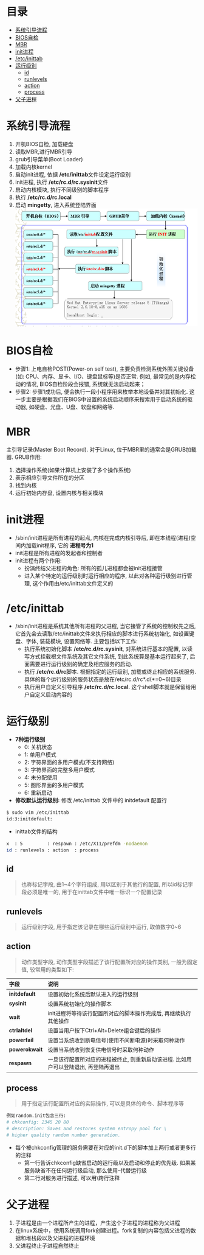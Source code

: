 # 目录
- [系统引导流程](#系统引导流程)
- [BIOS自检](#bios自检)
- [MBR](#mbr)
- [init进程](#init进程)
- [/etc/inittab](#etcinittab)
- [运行级别](#运行级别)
    - [id](#id)
    - [runlevels](#runlevels)
    - [action](#action)
    - [process](#process)
- [父子进程](#父子进程)



<!-- = = = = = = = = = = = = = = = = = = = = = = = = = = = = = = = = = = = = = = = = = = = = = = = = = = = = = = = = = = = = -->
<!-- = = = = = = = = = = = = = = = = = = = = = = = = = = = = = = = = = = = = = = = = = = = = = = = = = = = = = = = = = = = = -->



# 系统引导流程
1. 开机BIOS自检, 加载硬盘
2. 读取MBR,进行MBR引导
3. grub引导菜单(Boot Loader)
4. 加载内核kernel
5. 启动init进程, 依据 **/etc/inittab**文件设定运行级别
6. init进程, 执行 **/etc/rc.d/rc.sysinit**文件
7. 启动内核模块, 执行不同级别的脚本程序
8. 执行 **/etc/rc.d/rc.local**
9. 启动 **mingetty**, 进入系统登陆界面
![](src/init.png)



<!-- = = = = = = = = = = = = = = = = = = = = = = = = = = = = = = = = = = = = = = = = = = = = = = = = = = = = = = = = = = = = -->
<!-- = = = = = = = = = = = = = = = = = = = = = = = = = = = = = = = = = = = = = = = = = = = = = = = = = = = = = = = = = = = = -->



# BIOS自检
* 步骤1: 上电自检POST(Power-on self test), 主要负责检测系统外围关键设备(如: CPU、内存、显卡、I/O、键盘鼠标等)是否正常. 例如, 最常见的是内存松动的情况, BIOS自检阶段会报错, 系统就无法启动起来；
* 步骤2: 步骤1成功后, 便会执行一段小程序用来枚举本地设备并对其初始化. 这一步主要是根据我们在BIOS中设置的系统启动顺序来搜索用于启动系统的驱动器, 如硬盘、光盘、U盘、软盘和网络等. 



<!-- = = = = = = = = = = = = = = = = = = = = = = = = = = = = = = = = = = = = = = = = = = = = = = = = = = = = = = = = = = = = -->
<!-- = = = = = = = = = = = = = = = = = = = = = = = = = = = = = = = = = = = = = = = = = = = = = = = = = = = = = = = = = = = = -->



# MBR
主引导记录(Master Boot Record). 对于Linux, 位于MBR里的通常会是GRUB加载器. GRUB作用: 
1. 选择操作系统(如果计算机上安装了多个操作系统)
2. 表示相应引导文件所在的分区
3. 找到内核
4. 运行初始内存盘, 设置内核与相关模块



<!-- = = = = = = = = = = = = = = = = = = = = = = = = = = = = = = = = = = = = = = = = = = = = = = = = = = = = = = = = = = = = -->
<!-- = = = = = = = = = = = = = = = = = = = = = = = = = = = = = = = = = = = = = = = = = = = = = = = = = = = = = = = = = = = = -->



# init进程
* /sbin/init进程是所有进程的起点, 内核在完成内核引导后, 即在本线程(进程)空间内加载init程序, 它的 **进程号为1**
* init进程是所有进程的发起者和控制者
* init进程有两个作用:
    * 扮演终结父进程的角色: 所有的孤儿进程都会被init进程接管
    * 进入某个特定的运行级别时运行相应的程序, 以此对各种运行级别进行管理, 这个作用由/etc/inittab文件定义的



<!-- = = = = = = = = = = = = = = = = = = = = = = = = = = = = = = = = = = = = = = = = = = = = = = = = = = = = = = = = = = = = -->
<!-- = = = = = = = = = = = = = = = = = = = = = = = = = = = = = = = = = = = = = = = = = = = = = = = = = = = = = = = = = = = = -->



# /etc/inittab
* /sbin/init进程是系统其他所有进程的父进程, 当它接管了系统的控制权先之后, 它首先会去读取/etc/inittab文件来执行相应的脚本进行系统初始化, 如设置键盘、字体, 装载模块, 设置网络等. 主要包括以下工作: 
    * 执行系统初始化脚本 **/etc/rc.d/rc.sysinit**, 对系统进行基本的配置, 以读写方式挂载根文件系统及其它文件系统, 到此系统算是基本运行起来了, 后面需要进行运行级别的确定及相应服务的启动. 
    * 执行 **/etc/rc.d/rc**脚本. 根据指定的运行级别, 加载或终止相应的系统服务. 具体的每个运行级别的服务状态是放在/etc/rc.d/rc\*.d(\*=0\~6)目录
    * 执行用户自定义引导程序 **/etc/rc.d/rc.local**. 这个shell脚本就是保留给用户自定义启动内容的



<!-- = = = = = = = = = = = = = = = = = = = = = = = = = = = = = = = = = = = = = = = = = = = = = = = = = = = = = = = = = = = = -->
<!-- = = = = = = = = = = = = = = = = = = = = = = = = = = = = = = = = = = = = = = = = = = = = = = = = = = = = = = = = = = = = -->



# 运行级别
* **7种运行级别**
    * 0: 关机状态
    * 1: 单用户模式
    * 2: 字符界面的多用户模式(不支持网络)
    * 3: 字符界面的完整多用户模式
    * 4: 未分配使用
    * 5: 图形界面的多用户模式
    * 6: 重新启动
* **修改默认运行级别:** 修改 /etc/inittab 文件中的 initdefault 配置行
```sh
$ sudo vim /etc/inittab 
id:3:initdefault:
```
* inittab文件的结构
```sh
x  : 5         : respawn : /etc/X11/prefdm -nodaemon 
id : runlevels : action  : process
```

## id
> 也称标记字段, 由1\~4个字符组成, 用以区别于其他行的配置, 所以id标记字段必须是唯一的, 用于在inittab文件中唯一标识一个配置记录
## runlevels
> 运行级别字段, 用于指定该记录在哪些运行级别中运行, 取值数字0\~6
## action
> 动作类型字段, 动作类型字段描述了该行配置所对应的操作类别, 一般为固定值, 较常用的类型如下: 

字段 | 说明
:-- | :--
**initdefault** | 设置初始化系统后默认进入的运行级别
**sysinit** | 设置系统初始化的操作脚本
**wait** | init进程将等待该行配置所对应的脚本操作完成后, 再继续执行其他操作
**ctrlaltdel** | 设置当用户按下Ctrl+Alt+Delete组合键后的操作
**powerfail** | 设置当系统收到断电信号(使用不间断电源)时采取何种动作
**powerokwait** | 设置当系统收到恢复供电信号时采取何种动作
**respawn** | 一旦该行配置所对应的进程被终止, 则重新启动该进程. 比如用户可以登陆退出, 再登陆再退出
## process
> 用于指定该行配置所对应的实际操作, 可以是具体的命令、脚本程序等

```sh
例如random.init包含三行:
# chkconfig: 2345 20 80
# description: Saves and restores system entropy pool for \
# higher quality random number generation.
```
* 每个被chkconfig管理的服务需要在对应的init.d下的脚本加上两行或者更多行的注释
    * 第一行告诉chkconfig缺省启动的运行级以及启动和停止的优先级. 如果某服务缺省不在任何运行级启动, 那么使用-代替运行级
    * 第二行对服务进行描述, 可以用\跨行注释



<!-- = = = = = = = = = = = = = = = = = = = = = = = = = = = = = = = = = = = = = = = = = = = = = = = = = = = = = = = = = = = = -->
<!-- = = = = = = = = = = = = = = = = = = = = = = = = = = = = = = = = = = = = = = = = = = = = = = = = = = = = = = = = = = = = -->



# 父子进程
1. 子进程是由一个进程所产生的进程，产生这个子进程的进程称为父进程
2. 在linux系统中，使用系统调用fork创建进程。fork复制的内容包括父进程的数据和堆栈段以及父进程的进程环境
3. 父进程终止子进程自然终止
